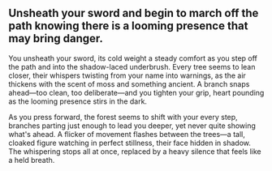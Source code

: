 ## Unsheath your sword and begin to march off the path knowing there is a looming presence that may bring danger.

You unsheath your sword, its cold weight a steady comfort as you step off the path and into the shadow-laced underbrush. Every tree seems to lean closer, their whispers twisting from your name into warnings, as the air thickens with the scent of moss and something ancient. A branch snaps ahead—too clean, too deliberate—and you tighten your grip, heart pounding as the looming presence stirs in the dark.

As you press forward, the forest seems to shift with your every step, branches parting just enough to lead you deeper, yet never quite showing what's ahead. A flicker of movement flashes between the trees—a tall, cloaked figure watching in perfect stillness, their face hidden in shadow. The whispering stops all at once, replaced by a heavy silence that feels like a held breath.
